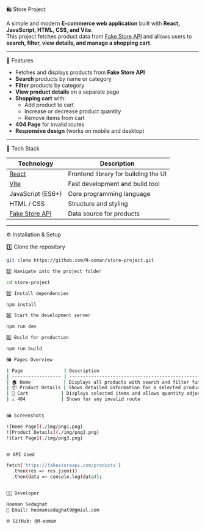 🛍️ Store Project

A simple and modern **E-commerce web application** built with **React, JavaScript, HTML, CSS, and Vite**.  
This project fetches product data from [Fake Store API](https://fakestoreapi.com/) and allows users to **search, filter, view details, and manage a shopping cart**.

---

 🚀 Features

- Fetches and displays products from **Fake Store API**
- **Search** products by name or category
- **Filter** products by category
- **View product details** on a separate page
- **Shopping cart** with:
  - Add product to cart  
  - Increase or decrease product quantity  
  - Remove items from cart  
- **404 Page** for invalid routes
- **Responsive design** (works on mobile and desktop)

---

 🧩 Tech Stack

| Technology | Description |
|-------------|-------------|
| [React](https://react.dev/) | Frontend library for building the UI |
| [Vite](https://vitejs.dev/) | Fast development and build tool |
| JavaScript (ES6+) | Core programming language |
| HTML / CSS | Structure and styling |
| [Fake Store API](https://fakestoreapi.com/) | Data source for products |

---

⚙️ Installation & Setup

 1️⃣ Clone the repository
```bash
git clone https://github.com/H-ooman/store-project.git

2️⃣ Navigate into the project folder

cd store-project

3️⃣ Install dependencies

npm install

4️⃣ Start the development server

npm run dev

5️⃣ Build for production

npm run build

🖼️ Pages Overview

| Page               | Description                                                |
| ------------------ | ---------------------------------------------------------- |
| 🏠 Home            | Displays all products with search and filter functionality |
| 📦 Product Details | Shows detailed information for a selected product          |
| 🛒 Cart            | Displays selected items and allows quantity adjustments    |
| ⚠️ 404             | Shown for any invalid route                                |


🖼️ Screenshots

![Home Page](./img/png1.png)
![Product Details](./img/png2.png)
![Cart Page](./img/png3.png)


🌐 API Used

fetch('https://fakestoreapi.com/products')
  .then(res => res.json())
  .then(data => console.log(data));


🧑‍💻 Developer

Hooman Sedaghat
📧 Email: hoomansedaghat9@gmial.com

🌐 GitHub: @H-ooman
